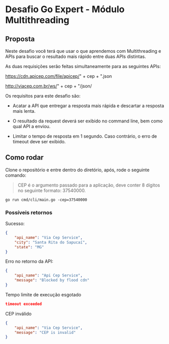 # Desafio Go Expert - Módulo Multithreading

## Proposta

Neste desafio você terá que usar o que aprendemos com Multithreading e APIs para buscar o resultado mais rápido entre duas APIs distintas.

As duas requisições serão feitas simultaneamente para as seguintes APIs:

https://cdn.apicep.com/file/apicep/" + cep + ".json

http://viacep.com.br/ws/" + cep + "/json/

Os requisitos para este desafio são:

- Acatar a API que entregar a resposta mais rápida e descartar a resposta mais lenta.

- O resultado da request deverá ser exibido no command line, bem como qual API a enviou.

- Limitar o tempo de resposta em 1 segundo. Caso contrário, o erro de timeout deve ser exibido.

## Como rodar

Clone o repositório e entre dentro do diretório, após, rode o seguinte comando:

> CEP é o argumento passado para a aplicação, deve conter 8 dígitos no seguinte formato: 37540000.

```
go run cmd/cli/main.go -cep=37540000
```

### Possíveis retornos

Sucesso:

```json
{
    "api_name": "Via Cep Service",
    "city": "Santa Rita do Sapucaí",
    "state": "MG"
}
```

Erro no retorno da API:

```json
{
    "api_name": "Api Cep Service",
    "message": "Blocked by flood cdn"
}
```

Tempo limite de execução esgotado

```json
timeout exceeded
```

CEP inválido

```json
{
    "api_name": "Via Cep Service",
    "message": "CEP is invalid"
}
```